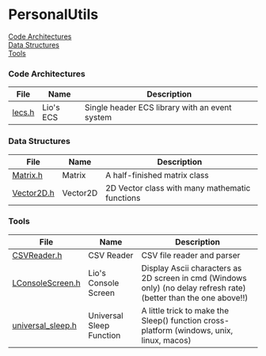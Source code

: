 # PersonalUtils

[Code Architectures](https://github.com/LioQing/PersonalUtils/tree/master/code%20architectures)<br/>
[Data Structures](https://github.com/LioQing/PersonalUtils/tree/master/data%20structures)<br/>
[Tools](https://github.com/LioQing/PersonalUtils/tree/master/tools)<br/>

### Code Architectures

File | Name | Description
------------ | ------------- | -------------
[lecs.h](https://github.com/LioQing/PersonalUtils/blob/master/code%20architectures/lecs.h) | Lio's ECS | Single header ECS library with an event system

### Data Structures

File | Name | Description
------------ | ------------- | -------------
[Matrix.h](https://github.com/LioQing/PersonalUtils/blob/master/data%20structures/Matrix.h) | Matrix | A half-finished matrix class
[Vector2D.h](https://github.com/LioQing/PersonalUtils/blob/master/data%20structures/Vector2D.h) | Vector2D | 2D Vector class with many mathematic functions

### Tools

File | Name | Description
------------ | ------------- | -------------
[CSVReader.h](https://github.com/LioQing/PersonalUtils/blob/master/tools/CSVReader.h) | CSV Reader | CSV file reader and parser
[LConsoleScreen.h](https://github.com/LioQing/PersonalUtils/blob/master/tools/LConsoleScreen.h) | Lio's Console Screen | Display Ascii characters as 2D screen in cmd (Windows only) (no delay refresh rate) (better than the one above!!)
[universal_sleep.h](https://github.com/LioQing/PersonalUtils/blob/master/tools/universal_sleep.h) | Universal Sleep Function | A little trick to make the Sleep() function cross-platform (windows, unix, linux, macos)
